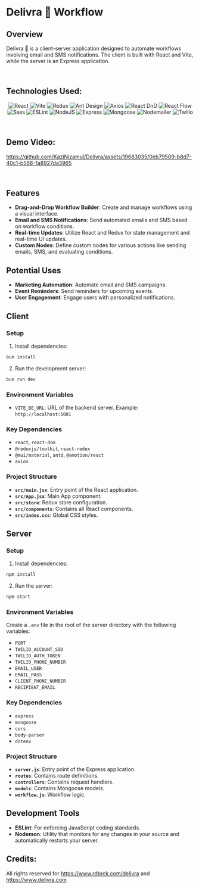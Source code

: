 # Delivra 🐧 Workflow 

## Overview
Delivra 🐧 is a client-server application designed to automate workflows involving email and SMS notifications. The client is built with React and Vite, while the server is an Express application.

<br>

## Technologies Used:

<p align="center">
  <img src="https://img.shields.io/badge/React-20232A?style=for-the-badge&logo=react&logoColor=61DAFB" alt="React" />
  <img src="https://img.shields.io/badge/Vite-646CFF?style=for-the-badge&logo=vite&logoColor=white" alt="Vite" />
  <img src="https://img.shields.io/badge/Redux-593D88?style=for-the-badge&logo=redux&logoColor=white" alt="Redux" />
  <img src="https://img.shields.io/badge/Ant--Design-0170FE?style=for-the-badge&logo=antdesign&logoColor=white" alt="Ant Design" />
  <img src="https://img.shields.io/badge/Axios-5A29E4?style=for-the-badge&logo=axios&logoColor=white" alt="Axios" />
  <img src="https://img.shields.io/badge/React--DnD-FF5733?style=for-the-badge&logo=react&logoColor=white" alt="React DnD" />
  <img src="https://img.shields.io/badge/React--Flow-007ACC?style=for-the-badge&logo=reactflow&logoColor=white" alt="React Flow" />
  <img src="https://img.shields.io/badge/Sass-CC6699?style=for-the-badge&logo=sass&logoColor=white" alt="Sass" />
  <img src="https://img.shields.io/badge/ESLint-4B32C3?style=for-the-badge&logo=eslint&logoColor=white" alt="ESLint" />
  <img src="https://img.shields.io/badge/Node.js-339933?style=for-the-badge&logo=nodedotjs&logoColor=white" alt="NodeJS" />
  <img src="https://img.shields.io/badge/Express-000000?style=for-the-badge&logo=express&logoColor=white" alt="Express" />
  <img src="https://img.shields.io/badge/Mongoose-880000?style=for-the-badge&logo=mongoose&logoColor=white" alt="Mongoose" />
  <img src="https://img.shields.io/badge/Nodemailer-007BFF?style=for-the-badge&logo=nodemailer&logoColor=white" alt="Nodemailer" />
  <img src="https://img.shields.io/badge/Twilio-F22F46?style=for-the-badge&logo=twilio&logoColor=white" alt="Twilio" />
</p>

<br>

## Demo Video:

https://github.com/KaziNizamul/Delivra/assets/19683035/0eb79509-b8d7-40c1-b568-1a8927da3965


<br>

## Features
- **Drag-and-Drop Workflow Builder**: Create and manage workflows using a visual interface.
- **Email and SMS Notifications**: Send automated emails and SMS based on workflow conditions.
- **Real-time Updates**: Utilize React and Redux for state management and real-time UI updates.
- **Custom Nodes**: Define custom nodes for various actions like sending emails, SMS, and evaluating conditions.

## Potential Uses
- **Marketing Automation**: Automate email and SMS campaigns.
- **Event Reminders**: Send reminders for upcoming events.
- **User Engagement**: Engage users with personalized notifications.

## Client

### Setup
1. Install dependencies:
```bash
bun install
```

2. Run the development server:
```bash
bun run dev
```

### Environment Variables
- `VITE_BE_URL`: URL of the backend server. Example: `http://localhost:5001`

### Key Dependencies
- `react`, `react-dom`
- `@reduxjs/toolkit`, `react-redux`
- `@mui/material`, `antd`, `@emotion/react`
- `axios`

### Project Structure
- **`src/main.jsx`**: Entry point of the React application.
- **`src/App.jsx`**: Main App component.
- **`src/store`**: Redux store configuration.
- **`src/components`**: Contains all React components.
- **`src/index.css`**: Global CSS styles.

## Server

### Setup
1. Install dependencies:

```bash
npm install
```
2. Run the server:

```bash
npm start
```

### Environment Variables
Create a `.env` file in the root of the server directory with the following variables:
- `PORT`
- `TWILIO_ACCOUNT_SID`
- `TWILIO_AUTH_TOKEN`
- `TWILIO_PHONE_NUMBER`
- `EMAIL_USER`
- `EMAIL_PASS`
- `CLIENT_PHONE_NUMBER`
- `RECIPIENT_EMAIL`

### Key Dependencies
- `express`
- `mongoose`
- `cors`
- `body-parser`
- `dotenv`

### Project Structure
- **`server.js`**: Entry point of the Express application.
- **`routes`**: Contains route definitions.
- **`controllers`**: Contains request handlers.
- **`models`**: Contains Mongoose models.
- **`workflow.js`**: Workflow logic.

## Development Tools
- **ESLint**: For enforcing JavaScript coding standards.
- **Nodemon**: Utility that monitors for any changes in your source and automatically restarts your server.

## Credits:
All rights reserved for https://www.rdbrck.com/delivra and https://www.delivra.com
